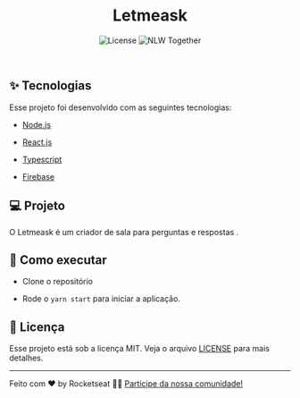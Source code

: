 



<h1 align="center">Letmeask</h1>

<p align="center">
  <img alt="License" src="https://img.shields.io/static/v1?label=license&message=MIT&color=8257E5&labelColor=000000">

 <img src="https://img.shields.io/static/v1?label=NLW&message=Together&color=8257E5&labelColor=000000" alt="NLW Together" />
</p>

<br>

## ✨ Tecnologias

Esse projeto foi desenvolvido com as seguintes tecnologias:

- [Node.js](https://nodejs.org/en/)

- [React.js](https://pt-br.reactjs.org/)
- [Typescript](https://www.typescriptlang.org/)
- [Firebase](https://firebase.google.com/?hl=pt)


## 💻 Projeto

O Letmeask é um criador de sala para perguntas e respostas .

## 🚀 Como executar

- Clone o repositório

- Rode o `yarn start` para iniciar a aplicação.

## 📄 Licença

Esse projeto está sob a licença MIT. Veja o arquivo [LICENSE](LICENSE.md) para mais detalhes.

---

Feito com ♥ by Rocketseat 👋🏻 [Participe da nossa comunidade!](https://discordapp.com/invite/gCRAFhc)

